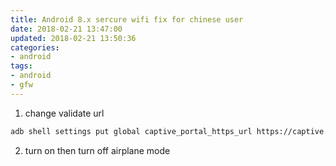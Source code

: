 ```yaml
---
title: Android 8.x sercure wifi fix for chinese user
date: 2018-02-21 13:47:00
updated: 2018-02-21 13:50:36
categories:
- android
tags:
- android
- gfw
---
```

1. change validate url

```bash
adb shell settings put global captive_portal_https_url https://captive.v2ex.co/generate_204
```

2. turn on then turn off airplane mode